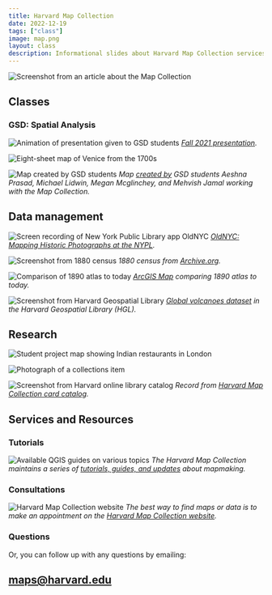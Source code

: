 ```yaml
---
title: Harvard Map Collection
date: 2022-12-19
tags: ["class"]
image: map.png
layout: class
description: Informational slides about Harvard Map Collection services and how to make use of them
---
```


![Screenshot from an article about the Map Collection](../../../media/intro.png)


## Classes

### GSD: Spatial Analysis
![Animation of presentation given to GSD students](../../../media/spatial-analysis.gif)
*[Fall 2021 presentation](https://docs.google.com/presentation/d/141irEQNA3_SAY2sWqDPoZAheSil0gZZR7yfGWNJhVKg/edit#slide=id.gea70bf8953_0_22).* 

![Eight-sheet map of Venice from the 1700s](../../../media/venice.jpg)


![Map created by GSD students](../../../media/spatial-analysis.png)
*Map [created by](https://mapping.share.library.harvard.edu/blog/2021/vis-2128/) GSD students Aeshna Prasad, Michael Lidwin, Megan Mcglinchey, and Mehvish Jamal working with the Map Collection.* 


## Data management

![Screen recording of New York Public Library app OldNYC](../../../media/oldnyc.gif)
*[OldNYC: Mapping Historic Photographs at the NYPL](https://www.oldnyc.org/).* 

![Screenshot from 1880 census](../../../media/1880-census.png)
*1880 census from [Archive.org](https://archive.org/details/10thcensus0561unit/page/n45/mode/2up?view=theater).* 

![Comparison of 1890 atlas to today](../../../media/spyglass-arcgis.gif)
*[ArcGIS Map](https://harvard-cga.maps.arcgis.com/apps/webappviewer/index.html?id=4f084606c3f64df8a32ce2ad938a43f6) comparing 1890 atlas to today.* 


![Screenshot from Harvard Geospatial Library](../../../media/volcanoes.png)
*[Global volcanoes dataset](https://hgl.harvard.edu/catalog/harvard-glb-volc) in the Harvard Geospatial Library (HGL).* 



## Research
![Student project map showing Indian restaurants in London](../../../media/jess-map.png)

![Photograph of a collections item](../../../media/restaurant.png)

![Screenshot from Harvard online library catalog](../../../media/climate-reactions.png)
*Record from  [Harvard Map Collection card catalog](https://iiif.lib.harvard.edu/manifests/view/drs:45555303$402i).* 

## Services and Resources

### Tutorials

![Available QGIS guides on various topics](../../../media/qgis-tutorials.png)
_The Harvard Map Collection maintains a series of [tutorials, guides, and updates](https://gis-harvard.pubpub.org/) about mapmaking._

### Consultations

![Harvard Map Collection website](../../../media/hmc-website.png)
_The best way to find maps or data is to make an appointment on the [Harvard Map Collection website](https://library.harvard.edu/libraries/harvard-map-collection)._


### Questions
Or, you can follow up with any questions by emailing:
## maps@harvard.edu

